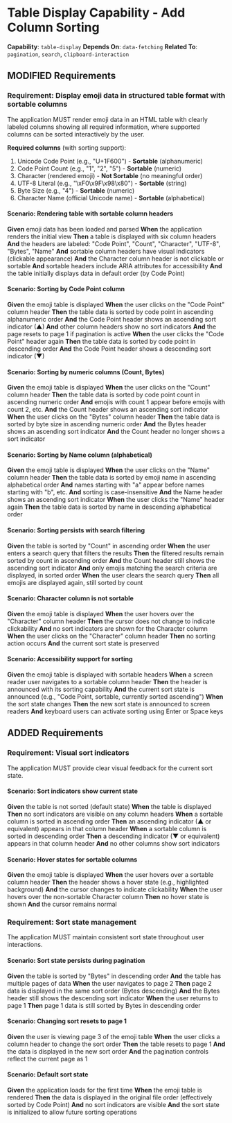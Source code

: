 # Table Display Capability - Add Column Sorting

**Capability**: `table-display`
**Depends On**: `data-fetching`
**Related To**: `pagination`, `search`, `clipboard-interaction`

## MODIFIED Requirements

### Requirement: Display emoji data in structured table format with sortable columns

The application MUST render emoji data in an HTML table with clearly labeled columns showing all required information, where supported columns can be sorted interactively by the user.

**Required columns** (with sorting support):
1. Unicode Code Point (e.g., "U+1F600") - **Sortable** (alphanumeric)
2. Code Point Count (e.g., "1", "2", "5") - **Sortable** (numeric)
3. Character (rendered emoji) - **Not Sortable** (no meaningful order)
4. UTF-8 Literal (e.g., "\xF0\x9F\x98\x80") - **Sortable** (string)
5. Byte Size (e.g., "4") - **Sortable** (numeric)
6. Character Name (official Unicode name) - **Sortable** (alphabetical)

#### Scenario: Rendering table with sortable column headers

**Given** emoji data has been loaded and parsed
**When** the application renders the initial view
**Then** a table is displayed with six column headers
**And** the headers are labeled: "Code Point", "Count", "Character", "UTF-8", "Bytes", "Name"
**And** sortable column headers have visual indicators (clickable appearance)
**And** the Character column header is not clickable or sortable
**And** sortable headers include ARIA attributes for accessibility
**And** the table initially displays data in default order (by Code Point)

#### Scenario: Sorting by Code Point column

**Given** the emoji table is displayed
**When** the user clicks on the "Code Point" column header
**Then** the table data is sorted by code point in ascending alphanumeric order
**And** the Code Point header shows an ascending sort indicator (▲)
**And** other column headers show no sort indicators
**And** the page resets to page 1 if pagination is active
**When** the user clicks the "Code Point" header again
**Then** the table data is sorted by code point in descending order
**And** the Code Point header shows a descending sort indicator (▼)

#### Scenario: Sorting by numeric columns (Count, Bytes)

**Given** the emoji table is displayed
**When** the user clicks on the "Count" column header
**Then** the table data is sorted by code point count in ascending numeric order
**And** emojis with count 1 appear before emojis with count 2, etc.
**And** the Count header shows an ascending sort indicator
**When** the user clicks on the "Bytes" column header
**Then** the table data is sorted by byte size in ascending numeric order
**And** the Bytes header shows an ascending sort indicator
**And** the Count header no longer shows a sort indicator

#### Scenario: Sorting by Name column (alphabetical)

**Given** the emoji table is displayed
**When** the user clicks on the "Name" column header
**Then** the table data is sorted by emoji name in ascending alphabetical order
**And** names starting with "a" appear before names starting with "b", etc.
**And** sorting is case-insensitive
**And** the Name header shows an ascending sort indicator
**When** the user clicks the "Name" header again
**Then** the table data is sorted by name in descending alphabetical order

#### Scenario: Sorting persists with search filtering

**Given** the table is sorted by "Count" in ascending order
**When** the user enters a search query that filters the results
**Then** the filtered results remain sorted by count in ascending order
**And** the Count header still shows the ascending sort indicator
**And** only emojis matching the search criteria are displayed, in sorted order
**When** the user clears the search query
**Then** all emojis are displayed again, still sorted by count

#### Scenario: Character column is not sortable

**Given** the emoji table is displayed
**When** the user hovers over the "Character" column header
**Then** the cursor does not change to indicate clickability
**And** no sort indicators are shown for the Character column
**When** the user clicks on the "Character" column header
**Then** no sorting action occurs
**And** the current sort state is preserved

#### Scenario: Accessibility support for sorting

**Given** the emoji table is displayed with sortable headers
**When** a screen reader user navigates to a sortable column header
**Then** the header is announced with its sorting capability
**And** the current sort state is announced (e.g., "Code Point, sortable, currently sorted ascending")
**When** the sort state changes
**Then** the new sort state is announced to screen readers
**And** keyboard users can activate sorting using Enter or Space keys

## ADDED Requirements

### Requirement: Visual sort indicators

The application MUST provide clear visual feedback for the current sort state.

#### Scenario: Sort indicators show current state

**Given** the table is not sorted (default state)
**When** the table is displayed
**Then** no sort indicators are visible on any column headers
**When** a sortable column is sorted in ascending order
**Then** an ascending indicator (▲ or equivalent) appears in that column header
**When** a sortable column is sorted in descending order
**Then** a descending indicator (▼ or equivalent) appears in that column header
**And** no other columns show sort indicators

#### Scenario: Hover states for sortable columns

**Given** the emoji table is displayed
**When** the user hovers over a sortable column header
**Then** the header shows a hover state (e.g., highlighted background)
**And** the cursor changes to indicate clickability
**When** the user hovers over the non-sortable Character column
**Then** no hover state is shown
**And** the cursor remains normal

### Requirement: Sort state management

The application MUST maintain consistent sort state throughout user interactions.

#### Scenario: Sort state persists during pagination

**Given** the table is sorted by "Bytes" in descending order
**And** the table has multiple pages of data
**When** the user navigates to page 2
**Then** page 2 data is displayed in the same sort order (Bytes descending)
**And** the Bytes header still shows the descending sort indicator
**When** the user returns to page 1
**Then** page 1 data is still sorted by Bytes in descending order

#### Scenario: Changing sort resets to page 1

**Given** the user is viewing page 3 of the emoji table
**When** the user clicks a column header to change the sort order
**Then** the table resets to page 1
**And** the data is displayed in the new sort order
**And** the pagination controls reflect the current page as 1

#### Scenario: Default sort state

**Given** the application loads for the first time
**When** the emoji table is rendered
**Then** the data is displayed in the original file order (effectively sorted by Code Point)
**And** no sort indicators are visible
**And** the sort state is initialized to allow future sorting operations